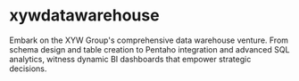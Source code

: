# xywdatawarehouse
Embark on the XYW Group's comprehensive data warehouse venture. From schema design and table creation to Pentaho integration and advanced SQL analytics, witness dynamic BI dashboards that empower strategic decisions.
